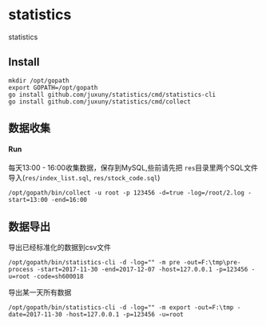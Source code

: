 # statistics
statistics


## Install
```shell
mkdir /opt/gopath
export GOPATH=/opt/gopath
go install github.com/juxuny/statistics/cmd/statistics-cli
go install github.com/juxuny/statistics/cmd/collect
```

## 数据收集


#### Run
每天13:00 - 16:00收集数据，保存到MySQL,些前请先把 `res`目录里两个SQL文件导入(`res/index_list.sql`, `res/stock_code.sql`)
```shell
/opt/gopath/bin/collect -u root -p 123456 -d=true -log=/root/2.log -start=13:00 -end=16:00
```


## 数据导出


导出已经标准化的数据到csv文件
```shell
/opt/gopath/bin/statistics-cli -d -log="" -m pre -out=F:\tmp\pre-process -start=2017-11-30 -end=2017-12-07 -host=127.0.0.1 -p=123456 -u=root -code=sh600018
```


导出某一天所有数据
```shell
/opt/gopath/bin/statistics-cli -d -log="" -m export -out=F:\tmp -date=2017-11-30 -host=127.0.0.1 -p=123456 -u=root
```